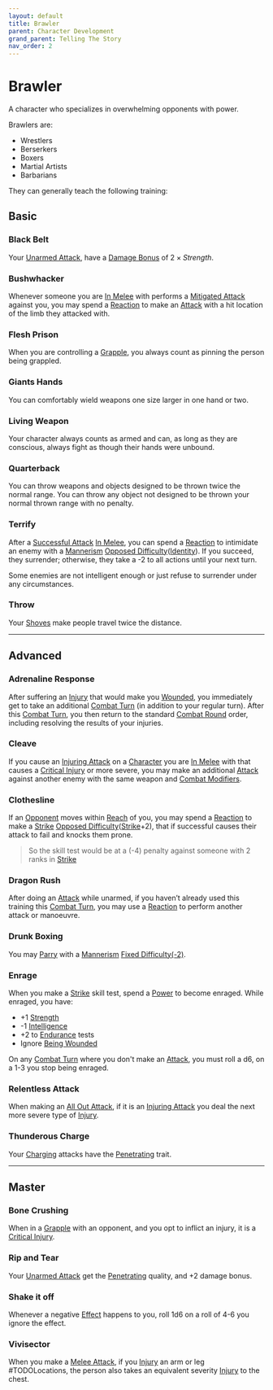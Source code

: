 ```yaml
---
layout: default
title: Brawler
parent: Character Development
grand_parent: Telling The Story
nav_order: 2
---
```

# Brawler
A character who specializes in overwhelming opponents with power.

Brawlers are: 
* Wrestlers
* Berserkers
* Boxers
* Martial Artists
* Barbarians

They can generally teach the following training:

## Basic

### Black Belt
Your [Unarmed Attack](Core/Terminology.md#Unarmed%20Attack), have a [Damage Bonus](Core/Weapons.md#Damage%20Bonus) of $2 \times Strength$. 

### Bushwhacker
Whenever someone you are [In Melee](Core/Effects.md#In%20Melee) with performs a [Mitigated Attack](Core/Terminology.md#Mitigated%20Attack) against you, you may spend a [Reaction](Core/Terminology.md#Reaction) to make an [Attack](Core/Terminology.md#Attack) with a hit location of the limb they attacked with.

### Flesh Prison
When you are controlling a [Grapple](Core/Special-Combat-Actions.md#grapple), you always count as pinning the person being grappled.

### Giants Hands
You can comfortably wield weapons one size larger in one hand or two.

### Living Weapon
Your character always counts as armed and can, as long as they are conscious, always fight as though their hands were unbound.

### Quarterback
You can throw weapons and objects designed to be thrown twice the normal range. You can throw any object not designed to be thrown your normal thrown range with no penalty.

### Terrify
After a [Successful Attack](Core/Terminology.md#Successful%20Attack) [In Melee](Core/Effects.md#In%20Melee), you can spend a [Reaction](Core/Terminology.md#Reaction) to intimidate an enemy with a [Mannerism](Core/Communication.md#Mannerism) [Opposed Difficulty](Core/Skills.md#Opposed%20Difficulty)([Identity](Core/Spirit.md#Identity)). If you succeed, they surrender; otherwise, they take a -2 to all actions until your next turn.

Some enemies are not intelligent enough or just refuse to surrender under any circumstances.
### Throw
Your [Shoves](Core/Special-Combat-Actions.md#Shove) make people travel twice the distance.



---

## Advanced

### Adrenaline Response
After suffering an [Injury](Core/Injury.md) that would make you [Wounded](Core/Effects.md#Wounded), you immediately get to take an additional [Combat Turn](Core/Terminology.md#Combat%20Turn) (in addition to your regular turn). After this [Combat Turn](Core/Terminology.md#Combat%20Turn), you then return to the standard [Combat Round](Core/Terminology.md#Combat%20Round) order, including resolving the results of your injuries.

### Cleave
If you cause an [Injuring Attack](Core/Terminology.md#Injuring%20Attack) on a [Character](Core/Terminology.md#Character) you are [In Melee](Core/Effects.md#In%20Melee) with that causes a [Critical Injury](Core/Injury.md#Critical%20Injury) or more severe, you may make an additional [Attack](Core/Terminology.md#Attack) against another enemy with the same weapon and [Combat Modifiers](Core/Attacks.md#Combat%20Modifiers).

### Clothesline
If an [Opponent](Core/Terminology.md#Opponent) moves within [Reach](Core/Movement.md#Reach) of you, you may spend a [Reaction](Core/Terminology.md#Reaction) to make a [Strike](Core/Strength.md#Strike) [Opposed Difficulty](Core/Skills.md#Opposed%20Difficulty)([Strike](Core/Strength.md#Strike)+2), that if successful causes their attack to fail and knocks them prone.

> So the skill test would be at a (-4) penalty against someone with 2 ranks in [Strike](Core/Strength.md#Strike)

### Dragon Rush
After doing an [Attack](Core/Terminology.md#Attack) while unarmed, if you haven’t already used this training this [Combat Turn](Core/Terminology.md#Combat%20Turn), you may use a [Reaction](Core/Terminology.md#Reaction) to perform another attack or manoeuvre.

### Drunk Boxing
You may [Parry](Core/Special-Combat-Actions.md#Parry) with a [Mannerism](Core/Communication.md#Mannerism) [Fixed Difficulty(-2)](Core/Skills.md#Fixed%20Difficulty).

### Enrage
When you make a [Strike](Core/Strength.md#Strike) skill test, spend a [Power](Core/Stats.md#Max%20Power) to become enraged. While enraged, you have: 
* +1 [Strength](Core/Strength.md)
* -1 [Intelligence](Core/Intelligence.md)
* +2 to [Endurance](Core/Strength.md#Endurance) tests
* Ignore [Being Wounded](Core/Effects.md#Wounded)

On any [Combat Turn](Core/Terminology.md#Combat%20Turn) where you don't make an [Attack](Core/Terminology.md#Attack), you must roll a d6, on a 1-3 you stop being enraged.

### Relentless Attack
When making an [All Out Attack](Core/Reacting-To-Attacks.md#All%20Out%20Attack), if it is an [Injuring Attack](Core/Terminology.md#Injuring%20Attack) you deal the next more severe type of [Injury](Core/Injury.md#Injury).

### Thunderous Charge
Your [Charging](Core/Attack-Bonuses.md#Charging) attacks have the [Penetrating](Core/Weapon-Traits.md#Penetrating) trait.

---

## Master

### Bone Crushing
When in a [Grapple](Core/Special-Combat-Actions.md#grapple) with an opponent, and you opt to inflict an injury, it is a [Critical Injury](Core/Injury.md#Critical%20Injury).

### Rip and Tear
Your [Unarmed Attack](Core/Terminology.md#Unarmed%20Attack) get the [Penetrating](Core/Weapon-Traits.md#Penetrating) quality, and +2 damage bonus.

### Shake it off
Whenever a negative [Effect](Core/Effects.md) happens to you, roll 1d6 on a roll of 4-6 you ignore the effect.
### Vivisector
When you make a [Melee Attack](Core/Terminology.md#Melee%20Attack), if you [Injury](Core/Injury.md) an arm or leg #TODOLocations, the person also takes an equivalent severity [Injury](Core/Injury.md) to the chest.

